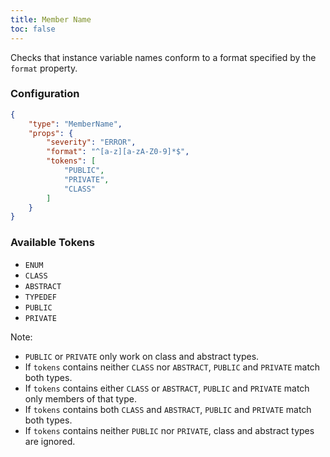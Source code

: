 ```yaml
---
title: Member Name
toc: false
---
```


Checks that instance variable names conform to a format specified by the `format` property.

### Configuration

```json
{
    "type": "MemberName",
    "props": {
        "severity": "ERROR",
        "format": "^[a-z][a-zA-Z0-9]*$",
        "tokens": [
            "PUBLIC",
            "PRIVATE",
            "CLASS"
        ]
    }
}
```

### Available Tokens

- `ENUM`
- `CLASS`
- `ABSTRACT`
- `TYPEDEF`
- `PUBLIC`
- `PRIVATE`

Note: 
- `PUBLIC` or `PRIVATE` only work on class and abstract types.
- If `tokens` contains neither `CLASS` nor `ABSTRACT`, `PUBLIC` and `PRIVATE` match both types.
- If `tokens` contains either `CLASS` or `ABSTRACT`, `PUBLIC` and `PRIVATE` match only members of that type.
- If `tokens` contains both `CLASS` and `ABSTRACT`, `PUBLIC` and `PRIVATE` match both types.
- If `tokens` contains neither `PUBLIC` nor `PRIVATE`, class and abstract types are ignored.